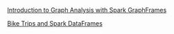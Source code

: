 [Introduction to Graph Analysis with Spark GraphFrames](https://nbviewer.jupyter.org/github/BigDataProcSystems/Spark_Graphframes/blob/master/notebooks/spark_gf_airplanes.ipynb)

[Bike Trips and Spark DataFrames](https://nbviewer.jupyter.org/github/BigDataProcSystems/Spark_Graphframes/blob/master/notebooks/spark_gf_biketrips.ipynb)